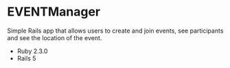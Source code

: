 # EVENTManager 

Simple Rails app that allows users to create and join events, see participants and see the location of the event.

* Ruby 2.3.0
* Rails 5
